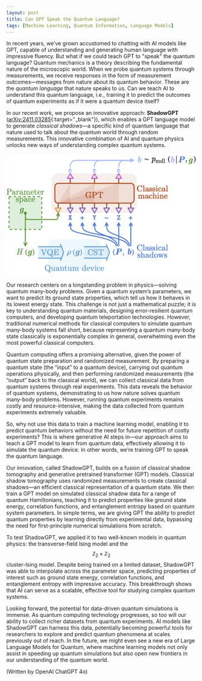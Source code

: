 ```yaml
---
layout: post
title: Can GPT Speak the Quantum Language?
tags: [Machine Learning, Quantum Information, Language Models]
---
```


In recent years, we’ve grown accustomed to chatting with AI models like GPT, capable of understanding and generating human language with impressive fluency. But what if we could teach GPT to "speak" the quantum language? Quantum mechanics is a theory describing the fundamental nature of the microscopic world. When we probe quantum systems through measurements, we receive responses in the form of measurement outcomes—messages from nature about its quantum behavior. These are the *quantum language* that nature speaks to us. Can we teach AI to understand this quantum language, i.e., training it to predict the outcomes of quantum experiments as if it were a quantum device itself?

In our recent work, we propose an innovative approach: **ShadowGPT** ([arXiv:2411.03285](https://arxiv.org/abs/2411.03285){:target="_blank"}), which enables a GPT language model to generate *classical shadows*—a specific kind of quantum language that nature used to talk about the quantum world through random measurements. This innovative combination of AI and quantum physics unlocks new ways of understanding complex quantum systems.

![Illustration of ShadowGPT approach](/assets/img/figures/shadowGPT.png)

Our research centers on a longstanding problem in physics—solving quantum many-body problems. Given a quantum system’s parameters, we want to predict its ground state properties, which tell us how it behaves in its lowest energy state. This challenge is not just a mathematical puzzle; it is key to understanding quantum materials, designing error-resilient quantum computers, and developing quantum teleportation technologies. However, traditional numerical methods for classical computers to simulate quantum many-body systems fall short, because representing a quantum many-body state classically is exponentially complex in general, overwhelming even the most powerful classical computers. 

Quantum computing offers a promising alternative, given the power of quantum state preparation and randomized measurement. By preparing a quantum state (the “input” to a quantum device), carrying out quantum operations physically, and then performing randomized measurements (the “output” back to the classical world), we can collect classical data from quantum systems through real experiments. This data reveals the behavior of quantum systems, demonstrating to us how nature solves quantum many-body problems. However, running quantum experiments remains costly and resource-intensive, making the data collected from quantum experiments extremely valuable.

So, why not use this data to train a machine learning model, enabling it to predict quantum behaviors without the need for future repetition of costly experiments? This is where generative AI steps in—our approach aims to teach a GPT model to learn from quantum data, effectively allowing it to simulate the quantum device. In other words, we’re training GPT to speak the quantum language.

Our innovation, called ShadowGPT, builds on a fusion of classical shadow tomography and generative pretrained transformer (GPT) models. Classical shadow tomography uses randomized measurements to create classical shadows—an efficient classical representation of a quantum state. We then train a GPT model on simulated classical shadow data for a range of quantum Hamiltonians, teaching it to predict properties like ground state energy, correlation functions, and entanglement entropy based on quantum system parameters. In simple terms, we are giving GPT the ability to predict quantum properties by learning directly from experimental data, bypassing the need for first-principle numerical simulations from scratch.

To test ShadowGPT, we applied it to two well-known models in quantum physics: the transverse-field Ising model and the $$\mathbb{Z}_2 \times \mathbb{Z}_2$$ cluster-Ising model. Despite being trained on a limited dataset, ShadowGPT was able to interpolate across the parameter space, predicting properties of interest such as ground state energy, correlation functions, and entanglement entropy with impressive accuracy. This breakthrough shows that AI can serve as a scalable, effective tool for studying complex quantum systems.

Looking forward, the potential for data-driven quantum simulations is immense. As quantum computing technology progresses, so too will our ability to collect richer datasets from quantum experiments. AI models like ShadowGPT can harness this data, potentially becoming powerful tools for researchers to explore and predict quantum phenomena at scales previously out of reach. In the future, we might even see a new era of Large Language Models for Quantum, where machine learning models not only assist in speeding up quantum simulations but also open new frontiers in our understanding of the quantum world.


(Written by OpenAI ChatGPT 4o)
